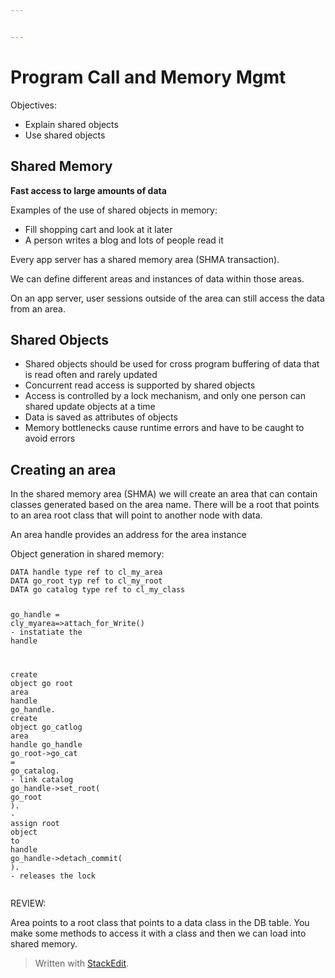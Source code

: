 ```yaml
---


---
```


<h1 id="program-call-and-memory-mgmt">Program Call and Memory Mgmt</h1>
<p>Objectives:</p>
<ul>
<li>Explain shared objects</li>
<li>Use shared objects</li>
</ul>
<h2 id="shared-memory">Shared Memory</h2>
<p><strong>Fast access to large amounts of data</strong></p>
<p>Examples of the use of shared objects in memory:</p>
<ul>
<li>Fill shopping cart and look at it later</li>
<li>A person writes a blog and lots of people read it</li>
</ul>
<p>Every app server has a shared memory area (SHMA transaction).</p>
<p>We can define different areas and instances of data within those areas.</p>
<p>On an app server, user sessions outside of the area can still access the data from an area.</p>
<h2 id="shared-objects">Shared Objects</h2>
<ul>
<li>Shared objects should be used for cross program buffering of data that is read often and rarely updated</li>
<li>Concurrent read access is supported by shared objects</li>
<li>Access is controlled by a lock mechanism, and only one person can shared update objects at a time</li>
<li>Data is saved as attributes of objects</li>
<li>Memory bottlenecks cause runtime errors and have to be caught to avoid errors</li>
</ul>
<h2 id="creating-an-area">Creating an area</h2>
<p>In the shared memory area (SHMA) we will create an area that can contain classes generated based on the area name. There will be a root that points to an area root class that will point to another node with data.</p>
<p>An area handle provides an address for the area instance</p>
<p>Object generation in shared memory:</p>
<pre class=" language-abap"><code class="prism  language-abap"><span class="token keyword">DATA</span> <span class="token keyword">handle</span> <span class="token keyword">type</span> <span class="token keyword">ref</span> <span class="token keyword">to</span> cl_my_area
<span class="token keyword">DATA</span> go_root typ <span class="token keyword">ref</span> <span class="token keyword">to</span> cl_my_root
<span class="token keyword">DATA</span> go catalog <span class="token keyword">type</span> <span class="token keyword">ref</span> <span class="token keyword">to</span> cl_my_class

go_handle <span class="token operator">=</span> cly_myarea<span class="token token-operator punctuation">=&gt;</span>attach_for_Write<span class="token punctuation">(</span><span class="token punctuation">)</span> <span class="token operator">-</span> instatiate the <span class="token keyword">handle</span>

<span class="token keyword">create</span> <span class="token keyword">object</span> go root <span class="token keyword">area</span> <span class="token keyword">handle</span> go_handle<span class="token punctuation">.</span>
<span class="token keyword">create</span> <span class="token keyword">object</span> go_catlog <span class="token keyword">area</span> <span class="token keyword">handle</span> go_handle
go_root<span class="token token-operator punctuation">-&gt;</span>go_cat <span class="token operator">=</span> go_catalog<span class="token punctuation">.</span> <span class="token operator">-</span> link catalog
go_handle<span class="token token-operator punctuation">-&gt;</span>set_root<span class="token punctuation">(</span> go_root <span class="token punctuation">)</span><span class="token punctuation">.</span> <span class="token operator">-</span> <span class="token keyword">assign</span> root <span class="token keyword">object</span> <span class="token keyword">to</span> <span class="token keyword">handle</span>
go_handle<span class="token token-operator punctuation">-&gt;</span>detach_commit<span class="token punctuation">(</span> <span class="token punctuation">)</span><span class="token punctuation">.</span> <span class="token operator">-</span> releases the lock
</code></pre>
<p>REVIEW:</p>
<p>Area points to a root class that points to a data class in the DB table. You make some methods to access it with a class and then we can load into shared memory.</p>
<blockquote>
<p>Written with <a href="https://stackedit.io/">StackEdit</a>.</p>
</blockquote>

